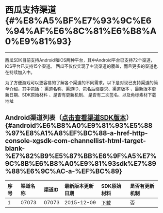 # 西瓜支持渠道 {#%E8%A5%BF%E7%93%9C%E6%94%AF%E6%8C%81%E6%B8%A0%E9%81%93}

---

西瓜SDK目前支持Android和iOS两种平台，其中Android平台已支持72个渠道，iOS平台已支持15个渠道。 西瓜不仅仅实现了主流渠道的覆盖，而且更多的渠道也在持续加入中。

  


为了方便游戏可以更容易的了解各个渠道的不同需求，以下是对现已支持渠道的简单介绍，其中包括： 渠道名称、渠道ID、包名后缀要求、渠道版本 、最新版本更新日期、SDK原始材料 、是否有更新机制、 是否有二次签名、以及角标素材下载地址



## Android渠道列表（[点击查看渠道SDK版本](http://console.xgsdk.com/channellist.html)） {#android%E6%B8%A0%E9%81%93%E5%88%97%E8%A1%A8%EF%BC%88-a-href-http-console-xgsdk-com-channellist-html-target-blank-%E7%82%B9%E5%87%BB%E6%9F%A5%E7%9C%8B%E6%B8%A0%E9%81%93sdk%E7%89%88%E6%9C%AC-a-%EF%BC%89}

| **序号** | **渠道名称** | **渠道ID** | **最新版本更新日期** | **SDK原始材料** | **是否有更新机制** |
| :--- | :--- | :--- | :--- | :--- | :--- |
| 1 | 07073 | 07073 | 2015-12-09 | [下载](http://doc.xgsdk.com/files/ChannelFiles/07073/sdk/07073_6.0_sdk.zip) | 否 |



